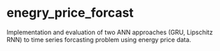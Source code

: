 # enegry_price_forcast
Implementation and evaluation of two ANN approaches (GRU, Lipschitz RNN) to time series forcasting problem using energy price data. 
